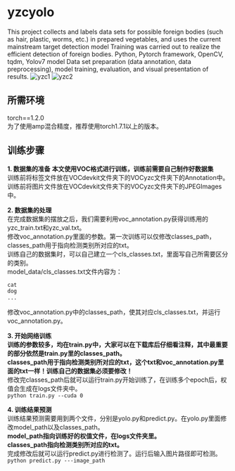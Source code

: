 # yzcyolo
This project collects and labels data sets for possible foreign bodies (such as hair, plastic, worms, etc.) in prepared vegetables, and uses the current mainstream target detection model
Training was carried out to realize the efficient detection of foreign bodies.
Python, Pytorch framework, OpenCV, tqdm, Yolov7 model
Data set preparation (data annotation, data preprocessing), model training, evaluation, and visual presentation of results.
![yzc1](https://github.com/user-attachments/assets/66b8edfe-3404-4cf1-a84c-c5f22c82a9ee)
![yzc2](https://github.com/user-attachments/assets/d1970fc7-df30-4bd3-88dd-adb1f600556d)

## 所需环境
torch==1.2.0    
为了使用amp混合精度，推荐使用torch1.7.1以上的版本。
## 训练步骤
**1. 数据集的准备** 
**本文使用VOC格式进行训练，训练前需要自己制作好数据集**    
训练前将标签文件放在VOCdevkit文件夹下的VOCyzc文件夹下的Annotation中。   
训练前将图片文件放在VOCdevkit文件夹下的VOCyzc文件夹下的JPEGImages中。   

**2. 数据集的处理**  
在完成数据集的摆放之后，我们需要利用voc_annotation.py获得训练用的yzc_train.txt和yzc_val.txt。   
修改voc_annotation.py里面的参数。第一次训练可以仅修改classes_path，classes_path用于指向检测类别所对应的txt。   
训练自己的数据集时，可以自己建立一个cls_classes.txt，里面写自己所需要区分的类别。   
model_data/cls_classes.txt文件内容为：      
```python
cat
dog
...
```
修改voc_annotation.py中的classes_path，使其对应cls_classes.txt，并运行voc_annotation.py。  

**3. 开始网络训练**  
**训练的参数较多，均在train.py中，大家可以在下载库后仔细看注释，其中最重要的部分依然是train.py里的classes_path。**  
**classes_path用于指向检测类别所对应的txt，这个txt和voc_annotation.py里面的txt一样！训练自己的数据集必须要修改！**  
修改完classes_path后就可以运行train.py开始训练了，在训练多个epoch后，权值会生成在logs文件夹中。  
```python train.py --cuda 0```

**4. 训练结果预测**  
训练结果预测需要用到两个文件，分别是yolo.py和predict.py。在yolo.py里面修改model_path以及classes_path。  
**model_path指向训练好的权值文件，在logs文件夹里。  
classes_path指向检测类别所对应的txt。**  
完成修改后就可以运行predict.py进行检测了。运行后输入图片路径即可检测。  
```python predict.py ---image_path```
